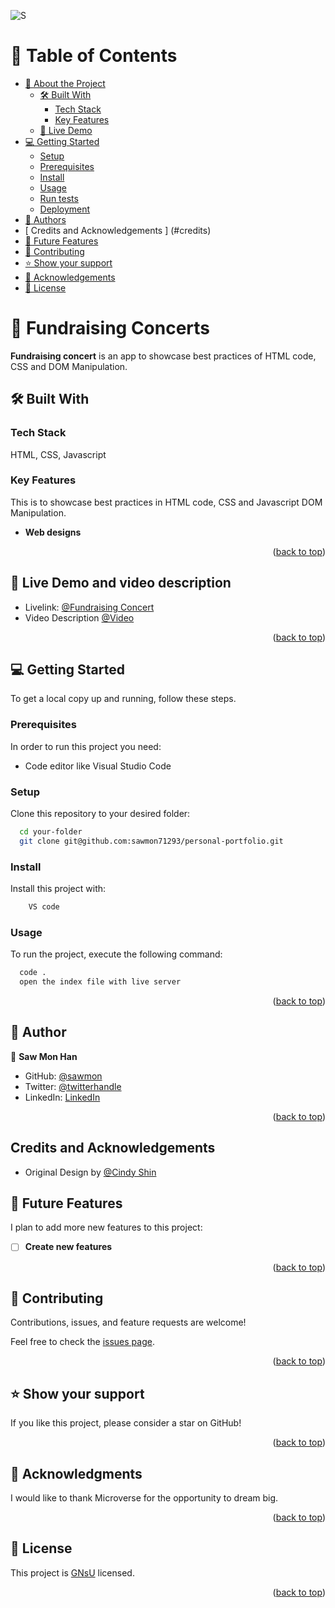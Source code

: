 <a name="readme-top"></a>

![S](https://user-images.githubusercontent.com/102650102/212134190-7ac324a6-f323-4c2b-ac30-44add2cedd26.png)

# 📗 Table of Contents

- [📖 About the Project](#about-project)
  - [🛠 Built With](#built-with)
    - [Tech Stack](#tech-stack)
    - [Key Features](#key-features)
  - [🚀 Live Demo](#live-demo)
- [💻 Getting Started](#getting-started)
  - [Setup](#setup)
  - [Prerequisites](#prerequisites)
  - [Install](#install)
  - [Usage](#usage)
  - [Run tests](#run-tests)
  - [Deployment](#triangular_flag_on_post-deployment)
- [👥 Authors](#authors)
- [ Credits and Acknowledgements ] (#credits)
- [🔭 Future Features](#future-features)
- [🤝 Contributing](#contributing)
- [⭐️ Show your support](#support)
- [🙏 Acknowledgements](#acknowledgements)
- [📝 License](#license)

<!-- PROJECT DESCRIPTION -->



# 📖 Fundraising Concerts <a name="about-project"></a>

**Fundraising concert** is an app to showcase best practices of HTML code, CSS and DOM Manipulation.


## 🛠 Built With <a name="built-with"></a>

### Tech Stack

<a name="built-with">HTML,</a>
<a name="tech-stack">CSS,</a>
<a name="tech-stack">Javascript</a>

<!-- Features -->

### Key Features <a name="key-features"></a>

This is to showcase best practices in HTML code, CSS and Javascript DOM Manipulation.

- **Web designs**

<p align="right">(<a href="#readme-top">back to top</a>)</p>

<!-- LIVE DEMO -->

## 🚀 Live Demo and video description <a name="live-demo" title="Coming Soon"></a>

- Livelink: [@Fundraising Concert](https://sawmon71293.github.io/capstoneproject/)
- Video Description [@Video](https://www.loom.com/share/c821499fbce44882830027dee5655e12)

<p align="right">(<a href="#readme-top">back to top</a>)</p>

<!-- GETTING STARTED -->

## 💻 Getting Started <a name="getting-started"></a>

To get a local copy up and running, follow these steps.

### Prerequisites

In order to run this project you need:

- Code editor like Visual Studio Code

### Setup

Clone this repository to your desired folder:

```sh
  cd your-folder
  git clone git@github.com:sawmon71293/personal-portfolio.git
```

### Install

Install this project with:

```sh
    VS code
```

### Usage

To run the project, execute the following command:

```sh
  code .
  open the index file with live server
```

<p align="right">(<a href="#readme-top">back to top</a>)</p>

<!-- AUTHORS -->

## 👥 Author <a name="authors"></a>

👤 **Saw Mon Han**

- GitHub: [@sawmon](https://github.com/sawmon71293/)
- Twitter: [@twitterhandle](https://twitter.com/sawmon34268255)
- LinkedIn: [LinkedIn](https://www.linkedin.com/in/saw-mon-han/)

<p align="right">(<a href="#readme-top">back to top</a>)</p>

## Credits and Acknowledgements <a name="credits"></a>

- Original Design by [@Cindy Shin](https://www.behance.net/adagio07)

<!-- FUTURE FEATURES -->

## 🔭 Future Features <a name="future-features"></a>

I plan to add more new features to this project:

- [ ] **Create new features**

<p align="right">(<a href="#readme-top">back to top</a>)</p>

<!-- CONTRIBUTING -->

## 🤝 Contributing <a name="contributing"></a>

Contributions, issues, and feature requests are welcome!

Feel free to check the [issues page](../../issues/).

<p align="right">(<a href="#readme-top">back to top</a>)</p>

<!-- SUPPORT -->

## ⭐️ Show your support <a name="support"></a>

If you like this project, please consider a star on GitHub!

<p align="right">(<a href="#readme-top">back to top</a>)</p>

<!-- ACKNOWLEDGEMENTS -->

## 🙏 Acknowledgments <a name="acknowledgements"></a>

I would like to thank Microverse for the opportunity to dream big.

<p align="right">(<a href="#readme-top">back to top</a>)</p>

<!-- LICENSE -->

## 📝 License <a name="license"></a>

This project is [GNsU](./LICENSE) licensed.

<p align="right">(<a href="#readme-top">back to top</a>)</p>
